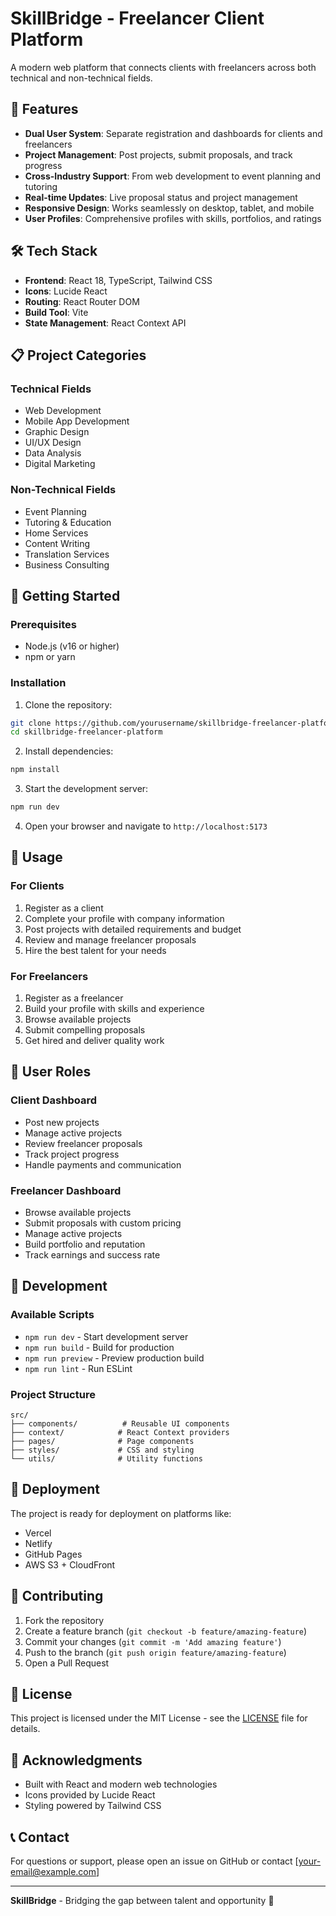 # SkillBridge - Freelancer Client Platform

A modern web platform that connects clients with freelancers across both technical and non-technical fields.

## 🚀 Features

- **Dual User System**: Separate registration and dashboards for clients and freelancers
- **Project Management**: Post projects, submit proposals, and track progress
- **Cross-Industry Support**: From web development to event planning and tutoring
- **Real-time Updates**: Live proposal status and project management
- **Responsive Design**: Works seamlessly on desktop, tablet, and mobile
- **User Profiles**: Comprehensive profiles with skills, portfolios, and ratings

## 🛠️ Tech Stack

- **Frontend**: React 18, TypeScript, Tailwind CSS
- **Icons**: Lucide React
- **Routing**: React Router DOM
- **Build Tool**: Vite
- **State Management**: React Context API

## 📋 Project Categories

### Technical Fields
- Web Development
- Mobile App Development
- Graphic Design
- UI/UX Design
- Data Analysis
- Digital Marketing

### Non-Technical Fields
- Event Planning
- Tutoring & Education
- Home Services
- Content Writing
- Translation Services
- Business Consulting

## 🚀 Getting Started

### Prerequisites
- Node.js (v16 or higher)
- npm or yarn

### Installation

1. Clone the repository:
```bash
git clone https://github.com/yourusername/skillbridge-freelancer-platform.git
cd skillbridge-freelancer-platform
```

2. Install dependencies:
```bash
npm install
```

3. Start the development server:
```bash
npm run dev
```

4. Open your browser and navigate to `http://localhost:5173`

## 📱 Usage

### For Clients
1. Register as a client
2. Complete your profile with company information
3. Post projects with detailed requirements and budget
4. Review and manage freelancer proposals
5. Hire the best talent for your needs

### For Freelancers
1. Register as a freelancer
2. Build your profile with skills and experience
3. Browse available projects
4. Submit compelling proposals
5. Get hired and deliver quality work

## 🎯 User Roles

### Client Dashboard
- Post new projects
- Manage active projects
- Review freelancer proposals
- Track project progress
- Handle payments and communication

### Freelancer Dashboard
- Browse available projects
- Submit proposals with custom pricing
- Manage active projects
- Build portfolio and reputation
- Track earnings and success rate

## 🔧 Development

### Available Scripts
- `npm run dev` - Start development server
- `npm run build` - Build for production
- `npm run preview` - Preview production build
- `npm run lint` - Run ESLint

### Project Structure
```
src/
├── components/          # Reusable UI components
├── context/            # React Context providers
├── pages/              # Page components
├── styles/             # CSS and styling
└── utils/              # Utility functions
```

## 🚀 Deployment

The project is ready for deployment on platforms like:
- Vercel
- Netlify
- GitHub Pages
- AWS S3 + CloudFront

## 🤝 Contributing

1. Fork the repository
2. Create a feature branch (`git checkout -b feature/amazing-feature`)
3. Commit your changes (`git commit -m 'Add amazing feature'`)
4. Push to the branch (`git push origin feature/amazing-feature`)
5. Open a Pull Request

## 📝 License

This project is licensed under the MIT License - see the [LICENSE](LICENSE) file for details.

## 🙏 Acknowledgments

- Built with React and modern web technologies
- Icons provided by Lucide React
- Styling powered by Tailwind CSS

## 📞 Contact

For questions or support, please open an issue on GitHub or contact [your-email@example.com]

---

**SkillBridge** - Bridging the gap between talent and opportunity 🌉